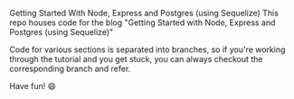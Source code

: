 Getting Started With Node, Express and Postgres (using Sequelize)
This repo houses code for the blog "Getting Started with Node, Express and Postgres (using Sequelize)"

Code for various sections is separated into branches, so if you're working through the tutorial and you get stuck, you can always checkout the corresponding branch and refer.

Have fun! 😄